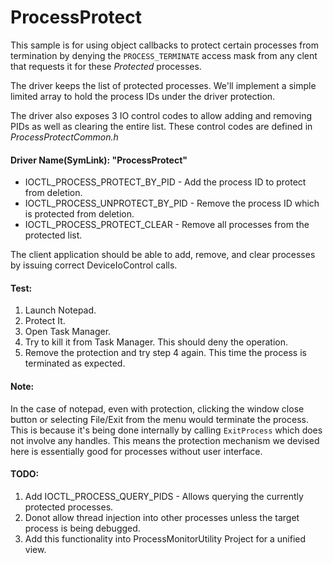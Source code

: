 # ProcessProtect
This sample is for using object callbacks to protect certain processes from termination by denying the `PROCESS_TERMINATE` access mask from any clent that requests it for these *Protected* processes.

The driver keeps the list of protected processes. We'll implement a simple limited array to hold the process IDs under the driver protection.

The driver also exposes 3 IO control codes to allow adding and removing PIDs as well as clearing the entire list. These control codes are defined in *ProcessProtectCommon.h*

#### Driver  Name(SymLink):  "ProcessProtect"
+ IOCTL_PROCESS_PROTECT_BY_PID  - Add the process ID to protect from deletion.
+ IOCTL_PROCESS_UNPROTECT_BY_PID - Remove the process ID which is protected from deletion.
+ IOCTL_PROCESS_PROTECT_CLEAR - Remove all processes from the protected list.

The client application should be able to add, remove, and clear processes by issuing correct DeviceIoControl calls. 

#### Test:
1. Launch Notepad.
2. Protect It.
3. Open Task Manager.
4. Try to kill it from Task Manager. This should deny the operation.
5. Remove the protection and try step 4 again. This time the process is terminated as expected.

#### Note: 
In the case of notepad, even with protection, clicking the window close button or selecting File/Exit from the menu would terminate the process. This is because it's being done
internally by calling `ExitProcess` which does not involve any handles. This means the protection mechanism we devised here is essentially good for processes without user interface.

#### TODO:
1. Add IOCTL_PROCESS_QUERY_PIDS - Allows querying the currently protected processes.
2. Donot allow thread injection into other processes unless the target process is being debugged.
3. Add this functionality into ProcessMonitorUtility Project for a unified view.

